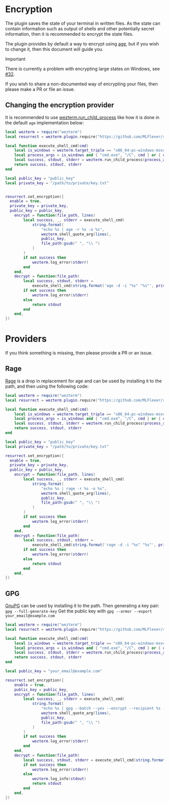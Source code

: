 # Encryption
The plugin saves the state of your terminal in written files. As the state can contain information such as output of shells and other potentially secret information, then it is recommended to encrypt the state files.

The plugin provides by default a way to encrypt using [age](https://github.com/FiloSottile/age), but if you wish to change it, then this document will guide you.

> [!IMPORTANT]  
> There is currently a problem with encrypting large states on Windows, see [#32](https://github.com/MLFlexer/resurrect.wezterm/issues/32).

If you wish to share a non-documented way of encrypting your files, then please make a PR or file an issue.
## Changing the encryption provider
It is recommended to use [wezterm.run_child_process](https://wezfurlong.org/wezterm/config/lua/wezterm/run_child_process.html) like how it is done in the default `age` implementation below:
```lua
local wezterm = require("wezterm")
local resurrect = wezterm.plugin.require("https://github.com/MLFlexer/resurrect.wezterm")

local function execute_shell_cmd(cmd)
	local is_windows = wezterm.target_triple == "x86_64-pc-windows-msvc"
	local process_args = is_windows and { "cmd.exe", "/C", cmd } or { os.getenv("SHELL"), "-c", cmd }
	local success, stdout, stderr = wezterm.run_child_process(process_args)
	return success, stdout, stderr
end

local public_key = "public_key"
local private_key = "/path/to/private/key.txt"


resurrect.set_encryption({
  enable = true,
  private_key = private_key,
  public_key = public_key,
	encrypt = function(file_path, lines)
		local success, _, stderr = execute_shell_cmd(
			string.format(
				"echo %s | age -r %s -o %s",
				wezterm.shell_quote_arg(lines),
				public_key,
				file_path:gsub(" ", "\\ ")
			)
		)
		if not success then
			wezterm.log_error(stderr)
		end
	end,
	decrypt = function(file_path)
		local success, stdout, stderr =
			execute_shell_cmd(string.format('age -d -i "%s" "%s"', private_key, file_path))
		if not success then
			wezterm.log_error(stderr)
		else
			return stdout
		end
	end,
})
```

# Providers
If you think something is missing, then please provide a PR or an issue.

## Rage
[Rage](https://github.com/str4d/rage) is a drop in replacement for age and can be used by installing it to the path, and then using the following code:

```lua
local wezterm = require("wezterm")
local resurrect = wezterm.plugin.require("https://github.com/MLFlexer/resurrect.wezterm")

local function execute_shell_cmd(cmd)
	local is_windows = wezterm.target_triple == "x86_64-pc-windows-msvc"
	local process_args = is_windows and { "cmd.exe", "/C", cmd } or { os.getenv("SHELL"), "-c", cmd }
	local success, stdout, stderr = wezterm.run_child_process(process_args)
	return success, stdout, stderr
end

local public_key = "public_key"
local private_key = "/path/to/private/key.txt"

resurrect.set_encryption({
  enable = true,
  private_key = private_key,
  public_key = public_key,
	encrypt = function(file_path, lines)
		local success, _, stderr = execute_shell_cmd(
			string.format(
				"echo %s | rage -r %s -o %s",
				wezterm.shell_quote_arg(lines),
				public_key,
				file_path:gsub(" ", "\\ ")
			)
		)
		if not success then
			wezterm.log_error(stderr)
		end
	end,
	decrypt = function(file_path)
		local success, stdout, stderr =
			execute_shell_cmd(string.format('rage -d -i "%s" "%s"', private_key, file_path))
		if not success then
			wezterm.log_error(stderr)
		else
			return stdout
		end
	end,
})
```
## GPG
[GnuPG](https://gnupg.org/) can be used by installing it to the path.
Then generating a key pair: `gpg --full-generate-key`
Get the public key with `gpg --armor --export your_email@example.com`


```lua
local wezterm = require("wezterm")
local resurrect = wezterm.plugin.require("https://github.com/MLFlexer/resurrect.wezterm")

local function execute_shell_cmd(cmd)
	local is_windows = wezterm.target_triple == "x86_64-pc-windows-msvc"
	local process_args = is_windows and { "cmd.exe", "/C", cmd } or { os.getenv("SHELL"), "-c", cmd }
	local success, stdout, stderr = wezterm.run_child_process(process_args)
	return success, stdout, stderr
end

local public_key = "your_email@example.com"

resurrect.set_encryption({
	enable = true,
	public_key = public_key,
	encrypt = function(file_path, lines)
		local success, _, stderr = execute_shell_cmd(
			string.format(
				"echo %s | gpg --batch --yes --encrypt --recipient %s --output %s",
				wezterm.shell_quote_arg(lines),
				public_key,
				file_path:gsub(" ", "\\ ")
			)
		)
		if not success then
			wezterm.log_error(stderr)
		end
	end,
	decrypt = function(file_path)
		local success, stdout, stderr = execute_shell_cmd(string.format('gpg --batch --yes --decrypt "%s"', file_path))
		if not success then
			wezterm.log_error(stderr)
		else
			wezterm.log_info(stdout)
			return stdout
		end
	end,
})
```
